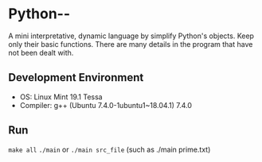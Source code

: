 # Python\-\-
A mini interpretative, dynamic language by simplify Python's objects. Keep only their basic functions.
There are many details in the program that have not been dealt with.

## Development Environment
* OS: Linux Mint 19.1 Tessa
* Compiler: g++ (Ubuntu 7.4.0-1ubuntu1~18.04.1) 7.4.0

## Run
`make all`
`./main` or `./main src_file` (such as ./main prime.txt)
